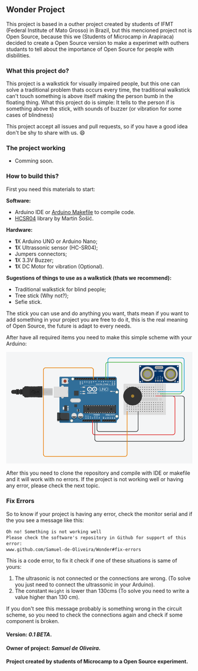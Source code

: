 ## Wonder Project
This project is based in a outher project created by students of IFMT
(Federal Institute of Mato Grosso) in Brazil, but this mencioned project
not is Open Source, because this we (Students of Microcamp in Arapiraca)
decided to create a Open Source version to make a experimet with outhers
studants to tell about the importance of Open Source for people with
disbilities.

### What this project do?
This project is a walkstick for visually impaired people, but this one can
solve a traditional problem thats occurs every time, the traditional walkstick
can't touch something is above itself making the person bumb in the floating
thing. What this project do is simple: It tells to the person if is something
above the stick, with sounds of buzzer (or vibration for some cases of blindness)

This project accept all issues and pull requests, so if you have a good idea
don't be shy to share with us. :smile:

### The project working
- Comming soon.

### How to build this?
First you need this materials to start:

**Software:**

- Arduino IDE or [Arduino Makefile](https://github.com/sudar/arduino-makefile) to compile code.
- [HCSR04](https://github.com/Martinsos/arduino-lib-hc-sr04) library by Martin Šošić.

**Hardware:**

- **1**X Arduino UNO or Arduino Nano;
- **1**X Ultrassonic sensor (HC-SR04);
- Jumpers connectors;
- **1**X 3.3V Buzzer;
- **1**X DC Motor for vibration (Optional).

**Sugestions of things to use as a walkstick (thats we recommend):**

- Traditional walkstick for blind people;
- Tree stick (Why not?);
- Sefie stick.

The stick you can use and do anything you want, thats mean if you want to add
something in your project you are free to do it, this is the real meaning
of Open Source, the future is adapt to every needs.

After have all required items you need to make this simple scheme with your
Arduino:

<img src="Imagens/scheme.jpg">

After this you need to clone the repository and compile with IDE or makefile
and it will work with no errors. If the project is not working well or having
any error, please check the next topic.

### Fix Errors
So to know if your project is having any error, check the monitor serial and
if the you see a message like this:

	Oh no! Something is not working well
	Please check the software's repository in Github for support of this error:
	www.github.com/Samuel-de-Oliveira/Wonder#fix-errors

This is a code error, to fix it check if one of these situations is same of yours:

1. The ultrasonic is not connected or the connections are wrong. (To solve you just need to connect the ultrassonic in your Arduino).
1. The constant `Height` is lower than 130cms (To solve you need to write a value higher than 130 cm).

If you don't see this message probably is something wrong in the circuit scheme,
so you need to check the connections again and check if some component is broken.

#### Version: *0.1 BETA*.
#### Owner of project: *Samuel de Oliveira*.
#### Project created by students of Microcamp to a Open Source experiment.

